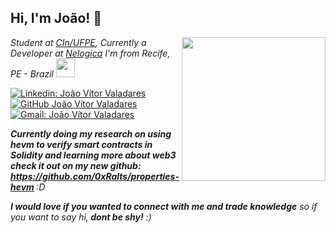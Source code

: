 <h2> Hi, I'm João! 👋 </h2>
<img align='right' src="https://media.giphy.com/media/UHAYP0FxJOmFBuOiC2/giphy.gif" width="230">
<p><em>Student at <a href="https://portal.cin.ufpe.br">CIn/UFPE</a>, Currently a Developer at <a href="https://www.nelogica.com.br">Nelogica</a> 
  I'm from Recife, PE - Brazil <img src="https://media.giphy.com/media/3oEjHZMFYibQnjvTq0/giphy.gif" width="30"> 
</em></p>

[![Linkedin: João Vítor Valadares](https://img.shields.io/badge/-João_Valadares-blue?style=flat-square&logo=Linkedin&logoColor=white&link=https://www.linkedin.com/in/joaovvaladares/)](https://www.linkedin.com/in/joaovvaladares/)
[![GitHub João Vítor Valadares](https://img.shields.io/github/followers/joaovaladares?label=follow&style=social)](https://github.com/joaovaladares)
[![Gmail: João Vítor Valadares](https://img.shields.io/badge/Gmail-Joao_Vítor_Valadares-red)](mailto:joaovvaladares1@gmail.com)

<em><b>Currently doing my research on using hevm to verify smart contracts in Solidity and learning more about web3 check it out on my new github: https://github.com/0xRalts/properties-hevm </b> :D</em>

<em><b>I would love if you wanted to connect with me and trade knowledge</b> so if you want to say hi,<b> dont be shy!</b> :)</em>

